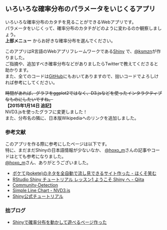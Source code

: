 ## いろいろな確率分布のパラメータをいじくるアプリ

いろいろな確率分布のカタチを見ることができるWebアプリです。  
パラメータをいじくって、確率分布のカタチがどのように変わるのか観察しましょう。  
 **上部メニュー** からお好きな確率分布を選んでください。

このアプリはR言語のWebアプリフレームワークである<a href="http://shiny.rstudio.com/">Shiny</a>
で、<a href="https://twitter.com/ksmzn">@ksmzn</a>が作りました。  
ご指摘や、追加すべき確率分布などがありましたらTwitterで教えてくださると助かります。  
また、全てのコードは<a href='https://github.com/ksmzn/ShinyDistributionsApp'>GitHub</a>にもおいてありますので、拙いコードでよろしければ参考にしてください。

~~時間があれば、グラフをggplot2ではなく、D3.jsなどを使ったインタラクティブなものにしたいですね。~~  
**【2015年1月14日 追記】**  
NVD3.jsを使ったグラフに変更しました！  
また、分布名の隣に、日本版Wikipediaへのリンクを追加しました。

### 参考文献

このアプリを作る際に参考にしたページは以下です。  
特に、まだまだShinyの日本語情報が少ないなか、
<a href="https://twitter.com/hoxo_m">@hoxo_m</a>さんの記事やコードはとても参考になりました。  
<a href="https://twitter.com/hoxo_m">@hoxo_m</a>さん、ありがとうございました。

+ [ボケて(bokete)のネタを全自動で流し見できるサイト作った - ほくそ笑む](http://d.hatena.ne.jp/hoxo_m/20140731/p1)
+ [RStudio Shiny チュートリアル レッスン1 ようこそ Shiny へ - Qiita](http://qiita.com/hoxo_m/items/c8365117f3444fb51df4)
+ [Community-Detection](http://glimmer.rstudio.com/andeek/gravicom/)
+ [Simple Line Chart - NVD3.js](http://nvd3.org/examples/line.html)
+ [Shiny公式チュートリアル](http://shiny.rstudio.com/tutorial/)

### 拙ブログ

+ [Shinyで確率分布を動かして遊べるページ作った](http://ksmzn.hatenablog.com/entry/statdist-shiny)
